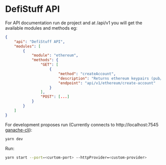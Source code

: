 # DefiStuff API

For API documentation run de project and at /api/v1 you will get the available modules and methods eg:

```json
{
    "api": "DefiStuff API",
    "modules": [
        {
            "module": "ethereum",
            "methods": {
                "GET": [
                    {
                        "method": "createAccount",
                        "description": "Returns ethereum keypairs (pub/priv keys)",
                        "endpoint": "api/v1/ethereum/create-account"
                    }
                ],
                "POST": [...]
            }
        }
    ]
}
```

For development proposes run (Currently connects to http://localhost:7545 [ganache-cli](https://www.trufflesuite.com/ganache)):

```bash
yarn dev
```

Run:

```bash
yarn start --port=<curtom-port> --httpProvider=<custom-provider>
```
